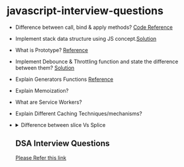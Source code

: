 # javascript-interview-questions

- Difference between call, bind & apply methods? [Code Reference](./Call,%20Bind%20&%20Apply/)
- Implement stack data structure using JS concept.[Solution](./Stack_DS/)
- What is Prototype? [Reference](./Prototypal_Inheritance/)
- Implement Debounce & Throttling function and state the difference between them? [Solution](./Debounce%20&%20Throttling/)
- Explain Generators Functions [Reference](./Generator_Function/)
- Explain Memoization?
- What are Service Workers?
- Explain Different Caching Techniques/mechanisms?
- <details>
    <summary> Difference between slice Vs Splice</summary>
     ## Slice
    1. Uses to make the **shallow copy** of the array & **do not mutate the original array**
    2. >**Syntax** slice(optional start parameter, optional end parameter)

  ## Splice

  1. Mutates the original array
  2. > Syntax: splice(start, optional delete count, optional items to add)
  </details>

  ## DSA Interview Questions

  [Please Refer this link](./DSA%20Questions/DSA_Questions.md)
